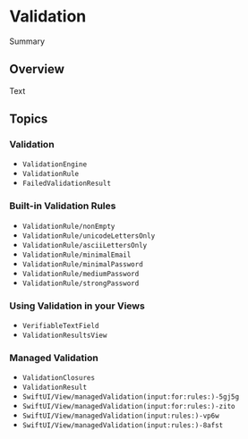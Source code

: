 # Validation

<!--@START_MENU_TOKEN@-->Summary<!--@END_MENU_TOKEN@-->

## Overview

<!--@START_MENU_TOKEN@-->Text<!--@END_MENU_TOKEN@-->

## Topics

### Validation

- ``ValidationEngine``
- ``ValidationRule``
- ``FailedValidationResult``

### Built-in Validation Rules

- ``ValidationRule/nonEmpty``
- ``ValidationRule/unicodeLettersOnly``
- ``ValidationRule/asciiLettersOnly``
- ``ValidationRule/minimalEmail``
- ``ValidationRule/minimalPassword``
- ``ValidationRule/mediumPassword``
- ``ValidationRule/strongPassword``

### Using Validation in your Views

- ``VerifiableTextField``
- ``ValidationResultsView``

### Managed Validation

- ``ValidationClosures``
- ``ValidationResult``
- ``SwiftUI/View/managedValidation(input:for:rules:)-5gj5g``
- ``SwiftUI/View/managedValidation(input:for:rules:)-zito``
- ``SwiftUI/View/managedValidation(input:rules:)-vp6w``
- ``SwiftUI/View/managedValidation(input:rules:)-8afst``
